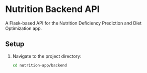 # Nutrition Backend API

A Flask-based API for the Nutrition Deficiency Prediction and Diet Optimization app.

## Setup
1. Navigate to the project directory:
   ```bash
   cd nutrition-app/backend